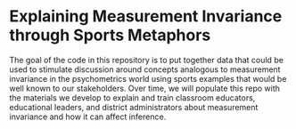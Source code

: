 # Explaining Measurement Invariance through Sports Metaphors
The goal of the code in this repository is to put together data that could be used to stimulate discussion around concepts analogous to measurement invariance in the psychometrics world using sports examples that would be well known to our stakeholders.  Over time, we will populate this repo with the materials we develop to explain and train classroom educators, educational leaders, and district administrators about measurement invariance and how it can affect inference.

